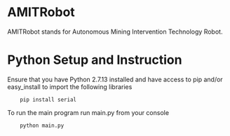 # AMITRobot
AMITRobot stands for Autonomous Mining Intervention Technology Robot.

# Python Setup and Instruction
Ensure that you have Python 2.7.13 installed and have access to pip and/or easy_install to import the following libraries
```
	pip install serial
```
To run the main program run main.py from your console
```	
	python main.py
```